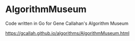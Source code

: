 # AlgorithmMuseum

Code written in Go for Gene Callahan's Algorithm Museum

https://gcallah.github.io/algorithms/AlgorithmMuseum.html

